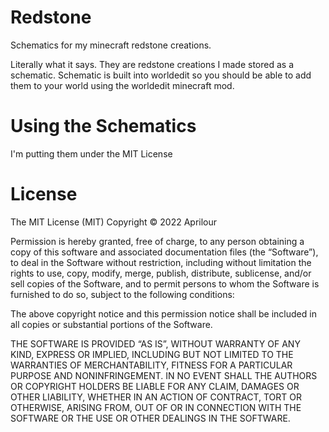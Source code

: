 # Redstone
Schematics for my minecraft redstone creations.

Literally what it says. They are redstone creations I made stored as a schematic. Schematic is built into worldedit so you should be able to add them to your world using the worldedit minecraft mod.

# Using the Schematics
I'm putting them under the MIT License

# License
The MIT License (MIT)
Copyright © 2022 Aprilour

Permission is hereby granted, free of charge, to any person obtaining a copy of this software and associated documentation files (the “Software”), to deal in the Software without restriction, including without limitation the rights to use, copy, modify, merge, publish, distribute, sublicense, and/or sell copies of the Software, and to permit persons to whom the Software is furnished to do so, subject to the following conditions:

The above copyright notice and this permission notice shall be included in all copies or substantial portions of the Software.

THE SOFTWARE IS PROVIDED “AS IS”, WITHOUT WARRANTY OF ANY KIND, EXPRESS OR IMPLIED, INCLUDING BUT NOT LIMITED TO THE WARRANTIES OF MERCHANTABILITY, FITNESS FOR A PARTICULAR PURPOSE AND NONINFRINGEMENT. IN NO EVENT SHALL THE AUTHORS OR COPYRIGHT HOLDERS BE LIABLE FOR ANY CLAIM, DAMAGES OR OTHER LIABILITY, WHETHER IN AN ACTION OF CONTRACT, TORT OR OTHERWISE, ARISING FROM, OUT OF OR IN CONNECTION WITH THE SOFTWARE OR THE USE OR OTHER DEALINGS IN THE SOFTWARE.
